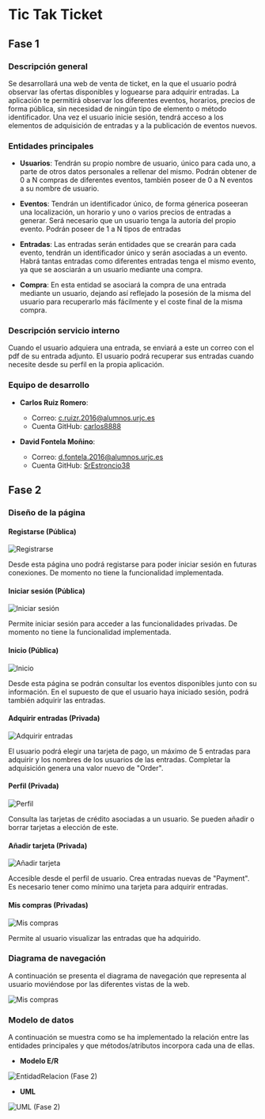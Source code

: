 # Tic Tak Ticket

## Fase 1 ##

### Descripción general ###

Se desarrollará una web de venta de ticket, en la que el usuario podrá observar las ofertas disponibles y loguearse para adquirir entradas.
La aplicación te permitirá observar los diferentes eventos, horarios, precios de forma pública, sin necesidad de ningún tipo de elemento o método identificador. Una vez el usuario inicie sesión, tendrá acceso a los elementos de adquisición de entradas y a la publicación de eventos nuevos.

### Entidades principales ###

- **Usuarios**: Tendrán su propio nombre de usuario, único para cada uno, a parte de otros datos personales a rellenar del mismo. Podrán obtener de 0 a N compras de diferentes eventos, también poseer de 0 a N eventos a su nombre de usuario.

- **Eventos**: Tendrán un identificador único, de forma génerica poseeran una localización, un horario y uno o varios precios de entradas a generar. Será necesario que un usuario tenga la autoría del propio evento. Podrán poseer de 1 a N tipos de entradas

- **Entradas**: Las entradas serán entidades que se crearán para cada evento, tendrán un identificador único y serán asociadas a un evento. Habrá tantas entradas como diferentes entradas tenga el mismo evento, ya que se aosciarán a un usuario mediante una compra.

- **Compra**: En esta entidad se asociará la compra de una entrada mediante un usuario, dejando así reflejado la posesión de la misma del usuario para recuperarlo más fácilmente y el coste final de la misma compra.

### Descripción servicio interno ###

Cuando el usuario adquiera una entrada, se enviará a este un correo con el pdf de su entrada adjunto. El usuario podrá recuperar sus entradas cuando necesite desde su perfil en la propia aplicación.

### Equipo de desarrollo ###

- **Carlos Ruiz Romero**:
  - Correo: c.ruizr.2016@alumnos.urjc.es
  - Cuenta GitHub: [carlos8888](https://github.com/carlos8888)
  
- **David Fontela Moñino**:
  - Correo: d.fontela.2016@alumnos.urjc.es
  - Cuenta GitHub: [SrEstroncio38](https://github.com/SrEstroncio38)
    
## Fase 2 ##

### Diseño de la página ###

#### Registarse (Pública) ####
![Registrarse](./pictures/Registrarse.PNG)

Desde esta página uno podrá registarse para poder iniciar sesión en futuras conexiones. De momento no tiene la funcionalidad implementada.

#### Iniciar sesión (Pública) ####
![Iniciar sesión](./pictures/Iniciar_sesion.PNG)

Permite iniciar sesión para acceder a las funcionalidades privadas. De momento no tiene la funcionalidad implementada.

#### Inicio (Pública) ####
![Inicio](./pictures/Inicio.PNG)

Desde esta página se podrán consultar los eventos disponibles junto con su información. En el supuesto de que el usuario haya iniciado sesión, podrá también adquirir las entradas.

#### Adquirir entradas (Privada) ####
![Adquirir entradas](./pictures/Comprar.PNG)

El usuario podrá elegir una tarjeta de pago, un máximo de 5 entradas para adquirir y los nombres de los usuarios de las entradas. Completar la adquisición genera una valor nuevo de "Order".

#### Perfil (Privada) ####
![Perfil](./pictures/Perfil.PNG)

Consulta las tarjetas de crédito asociadas a un usuario. Se pueden añadir o borrar tarjetas a elección de este.

#### Añadir tarjeta (Privada) ####
![Añadir tarjeta](./pictures/Anadir_tarjeta.PNG)

Accesible desde el perfil de usuario. Crea entradas nuevas de "Payment". Es necesario tener como mínimo una tarjeta para adquirir entradas.

#### Mis compras (Privadas) ####
![Mis compras](./pictures/Mis_compras.PNG)

Permite al usuario visualizar las entradas que ha adquirido.

### Diagrama de navegación ###

A continuación se presenta el diagrama de navegación que representa al usuario moviéndose por las diferentes vistas de la web.

![Mis compras](./pictures/Diagrama_navegacion.png)

### Modelo de datos ###

A continuación se muestra como se ha implementado la relación entre las entidades principales y que métodos/atributos incorpora cada una de ellas.

- **Modelo E/R** 

![EntidadRelacion (Fase 2)](./pictures/EntidadRelacion.png)

- **UML**

![UML (Fase 2)](./pictures/UML.png)
